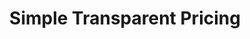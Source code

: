 ---
type: pricing
title: Simple Transparent Pricing
highlighted: Transparent
description: From the first POC to billion-scale production, a perfect option for every part of your AI journey
plans:
  - title: LanceDB Cloud
    description: Serverless search engine. Best for growing teams who want to search more and manage less.
    name: Usage-based
    details: Pay as you go
    features:
      title: "Everything in OSS, plus:"
      items:
        - Serverless retrieval with nothing to manage
        - Intuitive UI to explore your data
        - Automatic indexing and compaction
        - Python, TypeScript, and Rust SDKs
    link:
      text: Start free
      icon: true
      version: primary
      href: https://accounts.lancedb.com/sign-up
  - title: LanceDB Enterprise
    description: The AI-Native Multimodal Lakehouse for enterprises with billions of vectors and multimodal workloads.
    name: Custom
    details: Contact us for pricing
    features:
      title: "Everything in LanceDB Cloud, plus:"
      items:
        - Complete control of your data
        - Multimodal SQL engine
        - Distributed data pre-processing engine
        - Optimized training infrastructure
        - Deploy on any cloud
    link:
      text: Contact Sales
      icon: true
      version: secondary
      href: /contact
calculator:
  calc_title: LanceDB Cloud Pricing Calculator
  result_title: Estimated Monthly Costs
  selects:
    - name: dimensions
      options:
        - value: 768
          label: 768
        - value: 1024
          label: 1024
        - value: 1536
          label: 1536
          selected: true
        - value: 2048
          label: 2048
    - name: attributes
      options:
        - value: 256
          label: 256B
        - value: 512
          label: 512B
          selected: true
        - value: 1024
          label: 1KB
  markers:
    - 10k
    - 100k
    - 1M
    - 10M
    - 100M
  sliders:
    - name: writes
      title: Vectors Written Per Month
      min: 0
      max: 4
      default: 2
      step: 1
      price: 100
    - name: queries
      title: Queries Per Month
      min: 0
      max: 4
      default: 2
      step: 1
      price: 25
    - name: storage
      title: Total Vectors Stored
      min: 0
      max: 4
      default: 2
      step: 1
      price: 33
  discount:
    value: 100.00
    title: Free Credits (one-time)
    price: 100
  actions:
    - version: secondary
      href: /contact
      text: Pricing Details
      icon: true 
    - version: primary
      href: https://accounts.lancedb.com/sign-up
      text: Sign up
      icon: true 
---